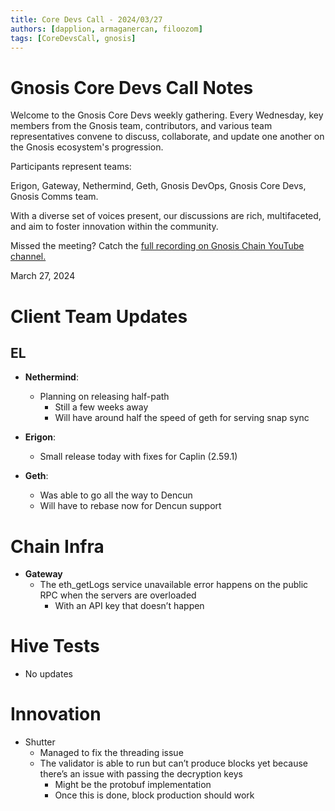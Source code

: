 ```yaml
---
title: Core Devs Call - 2024/03/27
authors: [dapplion, armaganercan, filoozom]
tags: [CoreDevsCall, gnosis]
---
```


# Gnosis Core Devs Call Notes

Welcome to the Gnosis Core Devs weekly gathering. Every Wednesday, key members from the Gnosis team, contributors, and various team representatives convene to discuss, collaborate, and update one another on the Gnosis ecosystem's progression.

Participants represent teams:

Erigon, Gateway, Nethermind, Geth, Gnosis DevOps, Gnosis Core Devs, Gnosis Comms team.

With a diverse set of voices present, our discussions are rich, multifaceted, and aim to foster innovation within the community.

Missed the meeting? Catch the [full recording on Gnosis Chain YouTube channel.](https://www.youtube.com/watch?v=PwyrwA0DBDQ)

March 27, 2024

# Client Team Updates
## EL

* **Nethermind**: 
  * Planning on releasing half-path
    * Still a few weeks away
    * Will have around half the speed of geth for serving snap sync


* **Erigon**: 
  * Small release today with fixes for Caplin (2.59.1)

* **Geth**:
  * Was able to go all the way to Dencun
  * Will have to rebase now for Dencun support


# Chain Infra

* **Gateway**
  * The eth_getLogs service unavailable error happens on the public RPC when the servers are overloaded
    * With an API key that doesn’t happen

# Hive Tests

* No updates

# Innovation

* Shutter
    * Managed to fix the threading issue
    * The validator is able to run but can’t produce blocks yet because there’s an issue with passing the decryption keys
      * Might be the protobuf implementation
      * Once this is done, block production should work








































